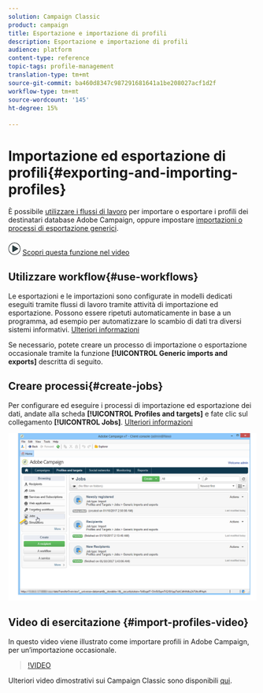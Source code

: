 ```yaml
---
solution: Campaign Classic
product: campaign
title: Esportazione e importazione di profili
description: Esportazione e importazione di profili
audience: platform
content-type: reference
topic-tags: profile-management
translation-type: tm+mt
source-git-commit: ba460d8347c987291681641a1be208027acf1d2f
workflow-type: tm+mt
source-wordcount: '145'
ht-degree: 15%

---
```



# Importazione ed esportazione di profili{#exporting-and-importing-profiles}

È possibile [utilizzare i flussi di lavoro](#use-workflows) per importare o esportare i profili dei destinatari  database Adobe Campaign, oppure impostare [importazioni o processi di esportazione generici](#create-jobs).

![](assets/do-not-localize/how-to-video.png) [Scopri questa funzione nel video](#import-profiles-video)

## Utilizzare workflow{#use-workflows}

Le esportazioni e le importazioni sono configurate in modelli dedicati eseguiti tramite flussi di lavoro tramite attività di importazione ed esportazione. Possono essere ripetuti automaticamente in base a un programma, ad esempio per automatizzare lo scambio di dati tra diversi sistemi informativi. [Ulteriori informazioni](../../platform/using/import-export-workflows.md#best-practices-when-importing-data)

Se necessario, potete creare un processo di importazione o esportazione occasionale tramite la funzione **[!UICONTROL Generic imports and exports]** descritta di seguito.

## Creare processi{#create-jobs}

Per configurare ed eseguire i processi di importazione ed esportazione dei dati, andate alla scheda **[!UICONTROL Profiles and targets]** e fate clic sul collegamento **[!UICONTROL Jobs]**. [Ulteriori informazioni](../../platform/using/about-generic-imports-exports.md)

![](assets/s_ncs_user_interface_import_link.png)


## Video di esercitazione {#import-profiles-video}

In questo video viene illustrato come importare profili in  Adobe Campaign, per un’importazione occasionale.

>[!VIDEO](https://video.tv.adobe.com/v/25608?quality=12)

Ulteriori video dimostrativi sui Campaign Classic sono disponibili [qui](https://experienceleague.adobe.com/docs/campaign-classic-learn/tutorials/overview.html?lang=it).